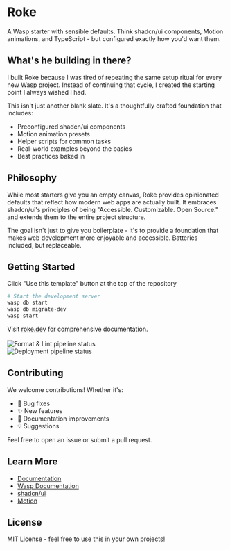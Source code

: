 # Roke

A Wasp starter with sensible defaults. Think shadcn/ui components, Motion
animations, and TypeScript - but configured exactly how you'd want them.

## What's he building in there?

I built Roke because I was tired of repeating the same setup ritual for every
new Wasp project. Instead of continuing that cycle, I created the starting point
I always wished I had.

This isn't just another blank slate. It's a thoughtfully crafted foundation that
includes:

- Preconfigured shadcn/ui components
- Motion animation presets
- Helper scripts for common tasks
- Real-world examples beyond the basics
- Best practices baked in

## Philosophy

While most starters give you an empty canvas, Roke provides opinionated defaults
that reflect how modern web apps are actually built. It embraces shadcn/ui's
principles of being "Accessible. Customizable. Open Source." and extends them to
the entire project structure.

The goal isn't just to give you boilerplate - it's to provide a foundation that
makes web development more enjoyable and accessible. Batteries included, but
replaceable.

## Getting Started

Click "Use this template" button at the top of the repository

```bash
# Start the development server
wasp db start
wasp db migrate-dev
wasp start
```

Visit [roke.dev](https://roke.dev) for comprehensive documentation.  
<br /> ![Format & Lint pipeline status](https://github.com/wardbox/roke/actions/workflows/format.yml/badge.svg)  
![Deployment pipeline status](https://github.com/wardbox/roke/actions/workflows/deploy.yml/badge.svg?branch=deploy)

## Contributing

We welcome contributions! Whether it's:

- 🐛 Bug fixes
- ✨ New features
- 📝 Documentation improvements
- 💡 Suggestions

Feel free to open an issue or submit a pull request.

## Learn More

- [Documentation](https://roke.dev)
- [Wasp Documentation](https://wasp-lang.dev)
- [shadcn/ui](https://ui.shadcn.com)
- [Motion](https://motion.dev)

## License

MIT License - feel free to use this in your own projects!
